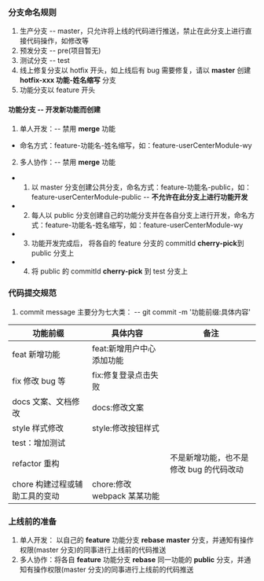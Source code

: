 ### 分支命名规则

1. 生产分支 -- master，只允许将上线的代码进行推送，禁止在此分支上进行直接代码操作，如修改等
2. 预发分支 -- pre(项目暂无)
3. 测试分支 -- test
4. 线上修复分支以 hotfix 开头，如上线后有 bug 需要修复，请以 **master** 创建 **hotfix-xxx 功能-姓名缩写** 分支
5. 功能分支以 feature 开头

#### 功能分支 -- 开发新功能而创建

1. 单人开发：-- 禁用 **merge** 功能

- 命名方式：feature-功能名-姓名缩写，如：feature-userCenterModule-wy

2. 多人协作：-- 禁用 **merge** 功能

- 1. 以 master 分支创建公共分支，命名方式：feature-功能名-public，如：feature-userCenterModule-public -- **不允许在此分支上进行功能开发**
- 2. 每人以 public 分支创建自己的功能分支并在各自分支上进行开发，命名方式：feature-功能名-姓名缩写，如：feature-userCenterModule-wy
- 3. 功能开发完成后， 将各自的 feature 分支的 commitId **cherry-pick**到 public 分支上
- 4. 将 public 的 commitId **cherry-pick** 到 test 分支上

### 代码提交规范

1. commit message 主要分为七大类： -- git commit -m '功能前缀:具体内容'

| 功能前缀                       | 具体内容                    | 备注                                    |
| ------------------------------ | --------------------------- | --------------------------------------- |
| feat 新增功能                  | feat:新增用户中心添加功能   |
| fix 修改 bug 等                | fix:修复登录点击失败        |
| docs 文案、文档修改            | docs:修改文案               |
| style 样式修改                 | style:修改按钮样式          |
| test：增加测试                 |                             |
| refactor 重构                  |                             | 不是新增功能，也不是修改 bug 的代码改动 |
| chore 构建过程或辅助工具的变动 | chore:修改 webpack 某某功能 |

### 上线前的准备

1. 单人开发： 以自己的 **feature** 功能分支 **rebase** **master** 分支，并通知有操作权限(master 分支)的同事进行上线前的代码推送
2. 多人协作：将各自 **feature** 功能分支 **rebase** 同一功能的 **public** 分支，并通知有操作权限(master 分支)的同事进行上线前的代码推送
